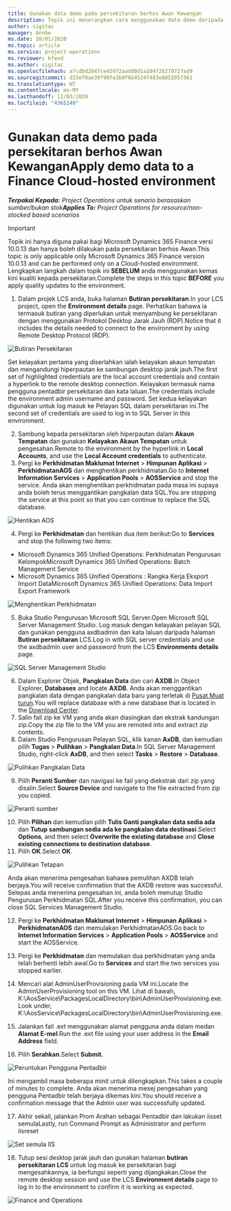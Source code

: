 ```yaml
---
title: Gunakan data demo pada persekitaran berhos Awan Kewangan
description: Topik ini menerangkan cara menggunakan data demo daripada Operasi Projek kepada Dynamics 365 Finance persekitaran berhos Awan.
author: sigitac
manager: Annbe
ms.date: 10/01/2020
ms.topic: article
ms.service: project-operations
ms.reviewer: kfend
ms.author: sigitac
ms.openlocfilehash: a7cdbd2847ce45972aadd0d1a2d4f26270727ad9
ms.sourcegitcommit: d33ef0ae39f90fe3b0f6b4524f483e8052057361
ms.translationtype: HT
ms.contentlocale: ms-MY
ms.lasthandoff: 11/03/2020
ms.locfileid: "4365249"
---
```

# <a name="apply-demo-data-to-a-finance-cloud-hosted-environment"></a><span data-ttu-id="959d0-103">Gunakan data demo pada persekitaran berhos Awan Kewangan</span><span class="sxs-lookup"><span data-stu-id="959d0-103">Apply demo data to a Finance Cloud-hosted environment</span></span>

<span data-ttu-id="959d0-104">_**Terpakai Kepada:** Project Operations untuk senario berasaskan sumber/bukan stok_</span><span class="sxs-lookup"><span data-stu-id="959d0-104">_**Applies To:** Project Operations for resource/non-stocked based scenarios_</span></span>

> [!IMPORTANT]
> <span data-ttu-id="959d0-105">Topik ini hanya diguna pakai bagi Microsoft Dynamics 365 Finance versi 10.0.13 dan hanya boleh dilakukan pada persekitaran berhos Awan.</span><span class="sxs-lookup"><span data-stu-id="959d0-105">This topic is only applicable only Microsoft Dynamics 365 Finance version 10.0.13 and can be performed only on a Cloud-hosted environment.</span></span> <span data-ttu-id="959d0-106">Lengkapkan langkah dalam topik ini **SEBELUM** anda menggunakan kemas kini kualiti kepada persekitaran.</span><span class="sxs-lookup"><span data-stu-id="959d0-106">Complete the steps in this topic **BEFORE** you apply quality updates to the environment.</span></span>

1. <span data-ttu-id="959d0-107">Dalam projek LCS anda, buka halaman **Butiran persekitaran**.</span><span class="sxs-lookup"><span data-stu-id="959d0-107">In your LCS project, open the **Environment details** page.</span></span> <span data-ttu-id="959d0-108">Perhatikan bahawa ia termasuk butiran yang diperlukan untuk menyambung ke persekitaran dengan menggunakan Protokol Desktop Jarak Jauh (RDP).</span><span class="sxs-lookup"><span data-stu-id="959d0-108">Notice that it includes the details needed to connect to the environment by using Remote Desktop Protocol (RDP).</span></span>

![Butiran Persekitaran](./media/1EnvironmentDetails.png)

<span data-ttu-id="959d0-110">Set kelayakan pertama yang diserlahkan ialah kelayakan akaun tempatan dan mengandungi hiperpautan ke sambungan desktop jarak jauh.</span><span class="sxs-lookup"><span data-stu-id="959d0-110">The first set of highlighted credentials are the local account credentials and contain a hyperlink to the remote desktop connection.</span></span> <span data-ttu-id="959d0-111">Kelayakan termasuk nama pengguna pentadbir persekitaran dan kata laluan.</span><span class="sxs-lookup"><span data-stu-id="959d0-111">The credentials include the environment admin username and password.</span></span> <span data-ttu-id="959d0-112">Set kedua kelayakan digunakan untuk log masuk ke Pelayan SQL dalam persekitaran ini.</span><span class="sxs-lookup"><span data-stu-id="959d0-112">The second set of credentials are used to log in to SQL Server in this environment.</span></span>

2. <span data-ttu-id="959d0-113">Sambung kepada persekitaran oleh hiperpautan dalam **Akaun Tempatan** dan gunakan **Kelayakan Akaun Tempatan** untuk pengesahan.</span><span class="sxs-lookup"><span data-stu-id="959d0-113">Remote to the environment by the hyperlink in **Local Accounts**, and use the **Local Account credentials** to authenticate.</span></span>
3. <span data-ttu-id="959d0-114">Pergi ke **Perkhidmatan Maklumat Internet** > **Himpunan Aplikasi** > **PerkhidmatanAOS** dan menghentikan perkhidmatan.</span><span class="sxs-lookup"><span data-stu-id="959d0-114">Go to **Internet Information Services** > **Application Pools** > **AOSService** and stop the service.</span></span> <span data-ttu-id="959d0-115">Anda akan menghentikan perkhidmatan pada masa ini supaya anda boleh terus menggantikan pangkalan data SQL.</span><span class="sxs-lookup"><span data-stu-id="959d0-115">You are stopping the service at this point so that you can continue to replace the SQL database.</span></span>

![Hentikan AOS](./media/2StopAOS.png)

4. <span data-ttu-id="959d0-117">Pergi ke **Perkhidmatan** dan hentikan dua item berikut:</span><span class="sxs-lookup"><span data-stu-id="959d0-117">Go to **Services** and stop the following two items:</span></span>

- <span data-ttu-id="959d0-118">Microsoft Dynamics 365 Unified Operations: Perkhidmatan Pengurusan Kelompok</span><span class="sxs-lookup"><span data-stu-id="959d0-118">Microsoft Dynamics 365 Unified Operations: Batch Management Service</span></span>
- <span data-ttu-id="959d0-119">Microsoft Dynamics 365 Unified Operations : Rangka Kerja Eksport Import Data</span><span class="sxs-lookup"><span data-stu-id="959d0-119">Microsoft Dynamics 365 Unified Operations: Data Import Export Framework</span></span>

![Menghentikan Perkhidmatan](./media/3StopServices.png)

5. <span data-ttu-id="959d0-121">Buka Studio Pengurusan Microsoft SQL Server.</span><span class="sxs-lookup"><span data-stu-id="959d0-121">Open Microsoft SQL Server Management Studio.</span></span> <span data-ttu-id="959d0-122">Log masuk dengan kelayakan pelayan SQL dan gunakan pengguna axdbadmin dan kata laluan daripada halaman **Butiran persekitaran** LCS.</span><span class="sxs-lookup"><span data-stu-id="959d0-122">Log in with SQL server credentials and use the axdbadmin user and password from the LCS **Environments details** page.</span></span>

![SQL Server Management Studio](./media/4SSMS.png)

6. <span data-ttu-id="959d0-124">Dalam Explorer Objek, **Pangkalan Data** dan cari **AXDB**.</span><span class="sxs-lookup"><span data-stu-id="959d0-124">In Object Explorer, **Databases** and locate **AXDB**.</span></span> <span data-ttu-id="959d0-125">Anda akan menggantikan pangkalan data dengan pangkalan data baru yang terletak di [Pusat Muat turun](https://download.microsoft.com/download/1/a/3/1a314bd2-b082-4a87-abdc-1ba26c92b63d/ProjOpsDemoDataFOGARelease.zip).</span><span class="sxs-lookup"><span data-stu-id="959d0-125">You will replace database with a new database that is located in the [Download Center](https://download.microsoft.com/download/1/a/3/1a314bd2-b082-4a87-abdc-1ba26c92b63d/ProjOpsDemoDataFOGARelease.zip).</span></span> 
7. <span data-ttu-id="959d0-126">Salin fail zip ke VM yang anda akan diasingkan dan ekstrak kandungan zip.</span><span class="sxs-lookup"><span data-stu-id="959d0-126">Copy the zip file to the VM you are remoted into and extract zip contents.</span></span>
8. <span data-ttu-id="959d0-127">Dalam Studio Pengurusan Pelayan SQL, klik kanan **AxDB**, dan kemudian pilih **Tugas** > **Pulihkan** > **Pangkalan Data**.</span><span class="sxs-lookup"><span data-stu-id="959d0-127">In SQL Server Management Studio, right-click **AxDB**, and then select **Tasks** > **Restore** > **Database**.</span></span>

![Pulihkan Pangkalan Data](./media/5RestoreDatabase.png)

9. <span data-ttu-id="959d0-129">Pilih **Peranti Sumber** dan navigasi ke fail yang diekstrak dari zip yang disalin.</span><span class="sxs-lookup"><span data-stu-id="959d0-129">Select **Source Device** and navigate to the file extracted from zip you copied.</span></span>

![Peranti sumber](./media/6SourceDevice.png)

10. <span data-ttu-id="959d0-131">Pilih **Pilihan** dan kemudian pilih **Tulis Ganti pangkalan data sedia ada** dan **Tutup sambungan sedia ada ke pangkalan data destinasi**.</span><span class="sxs-lookup"><span data-stu-id="959d0-131">Select **Options**, and then select **Overwrite the existing database** and **Close existing connections to destination database**.</span></span> 
11. <span data-ttu-id="959d0-132">Pilih **OK**.</span><span class="sxs-lookup"><span data-stu-id="959d0-132">Select **OK**.</span></span>

![Pulihkan Tetapan](./media/7RestoreSetting.png)

<span data-ttu-id="959d0-134">Anda akan menerima pengesahan bahawa pemulihan AXDB telah berjaya.</span><span class="sxs-lookup"><span data-stu-id="959d0-134">You will receive confirmation that the AXDB restore was successful.</span></span> <span data-ttu-id="959d0-135">Selepas anda menerima pengesahan ini, anda boleh menutup Studio Pengurusan Perkhidmatan SQL.</span><span class="sxs-lookup"><span data-stu-id="959d0-135">After you receive this confirmation, you can close SQL Services Management Studio.</span></span>

12. <span data-ttu-id="959d0-136">Pergi ke **Perkhidmatan Maklumat Internet** > **Himpunan Aplikasi** > **PerkhidmatanAOS** dan memulakan PerkhidmatanAOS.</span><span class="sxs-lookup"><span data-stu-id="959d0-136">Go back to **Internet Information Services** > **Application Pools** > **AOSService** and start the AOSService.</span></span>
13. <span data-ttu-id="959d0-137">Pergi ke **Perkhidmatan** dan memulakan dua perkhidmatan yang anda telah berhenti lebih awal.</span><span class="sxs-lookup"><span data-stu-id="959d0-137">Go to **Services** and start the two services you stopped earlier.</span></span>

14. <span data-ttu-id="959d0-138">Mencari alat AdminUserProvisioning pada VM ini.</span><span class="sxs-lookup"><span data-stu-id="959d0-138">Locate the AdminUserProvisioning tool on this VM.</span></span> <span data-ttu-id="959d0-139">Lihat di bawah, K:\AosService\PackagesLocalDirectory\bin\AdminUserProvisioning.exe.</span><span class="sxs-lookup"><span data-stu-id="959d0-139">Look under, K:\AosService\PackagesLocalDirectory\bin\AdminUserProvisioning.exe.</span></span>
15. <span data-ttu-id="959d0-140">Jalankan fail .ext menggunakan alamat pengguna anda dalam medan **Alamat E-mel**.</span><span class="sxs-lookup"><span data-stu-id="959d0-140">Run the .ext file using your user address in the **Email Address** field.</span></span> 
16. <span data-ttu-id="959d0-141">Pilih **Serahkan**.</span><span class="sxs-lookup"><span data-stu-id="959d0-141">Select **Submit**.</span></span>

![Peruntukan Pengguna Pentadbir](./media/8AdminUserProvisioning.png)

<span data-ttu-id="959d0-143">Ini mengambil masa beberapa minit untuk dilengkapkan.</span><span class="sxs-lookup"><span data-stu-id="959d0-143">This takes a couple of minutes to complete.</span></span> <span data-ttu-id="959d0-144">Anda akan menerima mesej pengesahan yang pengguna Pentadbir telah berjaya dikemas kini.</span><span class="sxs-lookup"><span data-stu-id="959d0-144">You should receive a confirmation message that the Admin user was successfully updated.</span></span>

17. <span data-ttu-id="959d0-145">Akhir sekali, jalankan Prom Arahan sebagai Pentadbir dan lakukan iisset semula</span><span class="sxs-lookup"><span data-stu-id="959d0-145">Lastly, run Command Prompt as Administrator and perform iisreset</span></span>

![Set semula IIS](./media/9IISReset.png)

18. <span data-ttu-id="959d0-147">Tutup sesi desktop jarak jauh dan gunakan halaman **butiran persekitaran LCS** untuk log masuk ke persekitaran bagi mengesahkannya, ia berfungsi seperti yang dijangkakan.</span><span class="sxs-lookup"><span data-stu-id="959d0-147">Close the remote desktop session and use the LCS **Environment details** page to log in to the environment to confirm it is working as expected.</span></span>

![Finance and Operations](./media/10FinanceAndOperations.png)
